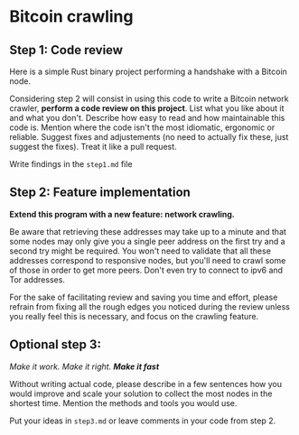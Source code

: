 # Bitcoin crawling

## Step 1: Code review

Here is a simple Rust binary project performing a handshake with a Bitcoin node.

Considering step 2 will consist in using this code to write a Bitcoin network crawler, **perform a code review on this project**. List what you like about it and what you don't. Describe how easy to read and how maintainable this code is. Mention where the code isn't the most idiomatic, ergonomic or reliable. Suggest fixes and adjustements (no need to actually fix these, just suggest the fixes). Treat it like a pull request. 

Write findings in the `step1.md` file

## Step 2: Feature implementation

**Extend this program with a new feature: network crawling.** 

Be aware that retrieving these addresses may take up to a minute and that some nodes may only give you a single peer address on the first try and a second try might be required. You won't need to validate that all these addresses correspond to responsive nodes, but you'll need to crawl some of those in order to get more peers. Don't even try to connect to ipv6 and Tor addresses.

For the sake of facilitating review and saving you time and effort, please refrain from fixing all the rough edges you noticed during the review unless you really feel this is necessary, and focus on the crawling feature.

## Optional step 3: 

_Make it work. Make it right. **Make it fast**_

Without writing actual code, please describe in a few sentences how you would improve and scale your solution to collect the most nodes in the shortest time. Mention the methods and tools you would use.

Put your ideas in `step3.md` or leave comments in your code from step 2. 